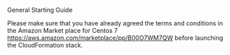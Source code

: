 General Starting Guide

Please make sure that you have already agreed the terms and conditions in the Amazon Market place for Centos 7 https://aws.amazon.com/marketplace/pp/B00O7WM7QW before launching the CloudFormation stack.


